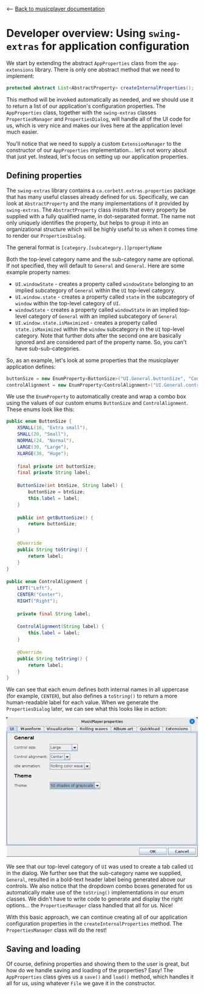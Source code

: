 <-- [Back to musicplayer documentation](../README.md)

# Developer overview: Using `swing-extras` for application configuration

We start by extending the abstract `AppProperties` class from the `app-extensions` library.
There is only one abstract method that we need to implement:

```java
protected abstract List<AbstractProperty> createInternalProperties();
```

This method will be invoked automatically as needed, and we should use it to return a
list of our application's configuration properties. The `AppProperties` class, together with
the `swing-extras` classes `PropertiesManager` and `PropertiesDialog`, will handle all 
of the UI code for us, which is very nice and makes our lives here at the application
level much easier.

You'll notice that we need to supply a custom `ExtensionManager` to the constructor of
our `AppProperties` implementation... let's not worry about that just yet. Instead,
let's focus on setting up our application properties.

## Defining properties

The `swing-extras` library contains a `ca.corbett.extras.properties` package that has many
useful classes already defined for us. Specifically, we can look at `AbstractProperty` and
the many implementations of it provided by `swing-extras`. The `AbstractProperty` class
insists that every property be supplied with a fully qualified name, in dot-separated
format. The name not only uniquely identifies the property, but helps to group it
into an organizational structure which will be highly useful to us when it comes time
to render our `PropertiesDialog`.

The general format is `[category.[subcategory.]]propertyName`

Both the top-level category name and the sub-category name are optional. If not specified,
they will default to `General` and `General`. Here are some example property names:

- `UI.windowState` - creates a property called `windowState` belonging to an implied subcategory of `General` within the `UI` top-level category.
- `UI.window.state` - creates a property called `state` in the subcategory of `window` within the top-level category of `UI`.
- `windowState` - creates a property called `windowState` in an implied top-level category of `General` with an implied subcategory of `General`
- `UI.window.state.isMaximized` - creates a property called `state.isMaximized` within the `window` subcategory in the `UI` top-level category. Note that further dots after the second one are basically ignored and are considered part of the property name. So, you can't have sub-sub-categories.

So, as an example, let's look at some properties that the musicplayer application defines:

```java
buttonSize = new EnumProperty<ButtonSize>("UI.General.buttonSize", "Control size:", ButtonSize.LARGE);
controlAlignment = new EnumProperty<ControlAlignment>("UI.General.controlAlignment", "Control alignment:", ControlAlignment.CENTER);
```

We use the `EnumProperty` to automatically create and wrap a combo box using the values of our custom enums `ButtonSize`
and `ControlAlignment`. These enums look like this:

```java
public enum ButtonSize {
    XSMALL(16, "Extra small"),
    SMALL(20, "Small"),
    NORMAL(24, "Normal"),
    LARGE(30, "Large"),
    XLARGE(36, "Huge");

    final private int buttonSize;
    final private String label;

    ButtonSize(int btnSize, String label) {
        buttonSize = btnSize;
        this.label = label;
    }

    public int getButtonSize() {
        return buttonSize;
    }

    @Override
    public String toString() {
        return label;
    }
}

public enum ControlAlignment {
    LEFT("Left"),
    CENTER("Center"),
    RIGHT("Right");

    private final String label;

    ControlAlignment(String label) {
        this.label = label;
    }

    @Override
    public String toString() {
        return label;
    }
}
```

We can see that each enum defines both internal names in all uppercase (for example, `CENTER`), but also defines
a `toString()` to return a more human-readable label for each value. When we generate the `PropertiesDialog` later,
we can see what this looks like in action:

![PropertiesDialog in action](screenshots/config_ui.jpg)

We see that our top-level category of `UI` was used to create a tab called `UI` in the dialog. We further see
that the sub-category name we supplied, `General`, resulted in a bold-text header label being generated above
our controls. We also notice that the dropdown combo boxes generated for us automatically make use of the
`toString()` implementations in our enum classes. We didn't have to write code to generate and display the
right options... the `PropertiesManager` class handled that all for us. Nice!

With this basic approach, we can continue creating all of our application configuration properties in
the `createInternalProperties` method. The `PropertiesManager` class will do the rest!

## Saving and loading

Of course, defining properties and showing them to the user is great, but how do we handle saving and
loading of the properties? Easy! The `AppProperties` class gives us a `save()` and `load()` method,
which handles it all for us, using whatever `File` we gave it in the constructor. 

